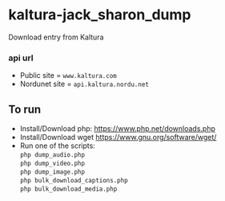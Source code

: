 # kaltura-jack_sharon_dump
Download entry from Kaltura

### api url
* Public site = `www.kaltura.com`
* Nordunet site = `api.kaltura.nordu.net`

## To run
* Install/Download php:
https://www.php.net/downloads.php
* Install/Download wget
https://www.gnu.org/software/wget/
* Run one of the scripts:\
`php dump_audio.php`\
`php dump_video.php`\
`php dump_image.php`\
`php bulk_download_captions.php`\
`php bulk_download_media.php`
